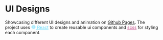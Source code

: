 <h1>UI Designs</h1>
  <p>Showcasing different UI designs and animation on <a href='https://vishal-kamath.github.io/ui-designs-react/'>Github Pages</a>. The project uses <a style='color: #61dafb' href='https://reactjs.org/'><img src="./readme-images/react.svg" alt="React Logo" width="15"> React</a> to create reusable ui components and <a style='color: #bf4080' href='https://sass-lang.com/'>scss</a> for styling each component.</p>
